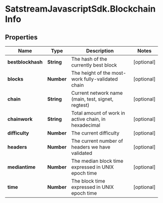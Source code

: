 # SatstreamJavascriptSdk.BlockchainInfo

## Properties
Name | Type | Description | Notes
------------ | ------------- | ------------- | -------------
**bestblockhash** | **String** | The hash of the currently best block | [optional] 
**blocks** | **Number** | The height of the most-work fully-validated chain | [optional] 
**chain** | **String** | Current network name (main, test, signet, regtest) | [optional] 
**chainwork** | **String** | Total amount of work in active chain, in hexadecimal | [optional] 
**difficulty** | **Number** | The current difficulty | [optional] 
**headers** | **Number** | The current number of headers we have validated | [optional] 
**mediantime** | **Number** | The median block time expressed in UNIX epoch time | [optional] 
**time** | **Number** | The block time expressed in UNIX epoch time | [optional] 
